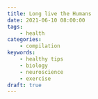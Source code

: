 ```yaml
---
title: Long live the Humans
date: 2021-06-10 08:00:00
tags:
    - health
categories:
    - compilation
keywords:
    - healthy tips
    - biology
    - neuroscience
    - exercise
draft: true
---
```

